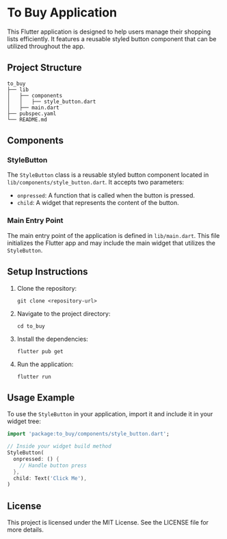 # To Buy Application

This Flutter application is designed to help users manage their shopping lists efficiently. It features a reusable styled button component that can be utilized throughout the app.

## Project Structure

```
to_buy
├── lib
│   ├── components
│   │   ├── style_button.dart
│   ├── main.dart
├── pubspec.yaml
└── README.md
```

## Components

### StyleButton

The `StyleButton` class is a reusable styled button component located in `lib/components/style_button.dart`. It accepts two parameters:
- `onpressed`: A function that is called when the button is pressed.
- `child`: A widget that represents the content of the button.

### Main Entry Point

The main entry point of the application is defined in `lib/main.dart`. This file initializes the Flutter app and may include the main widget that utilizes the `StyleButton`.

## Setup Instructions

1. Clone the repository:
   ```
   git clone <repository-url>
   ```

2. Navigate to the project directory:
   ```
   cd to_buy
   ```

3. Install the dependencies:
   ```
   flutter pub get
   ```

4. Run the application:
   ```
   flutter run
   ```

## Usage Example

To use the `StyleButton` in your application, import it and include it in your widget tree:

```dart
import 'package:to_buy/components/style_button.dart';

// Inside your widget build method
StyleButton(
  onpressed: () {
    // Handle button press
  },
  child: Text('Click Me'),
)
```

## License

This project is licensed under the MIT License. See the LICENSE file for more details.
